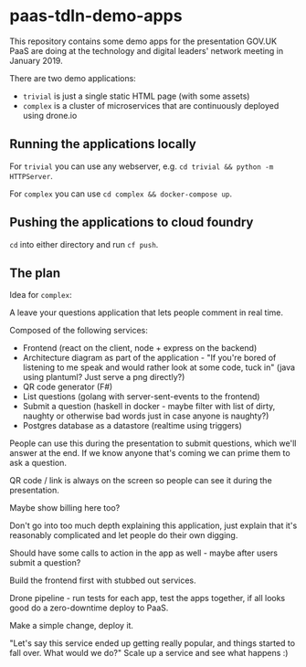 paas-tdln-demo-apps
===================

This repository contains some demo apps for the presentation GOV.UK PaaS are
doing at the technology and digital leaders' network meeting in January 2019.

There are two demo applications:

* `trivial` is just a single static HTML page (with some assets)
* `complex` is a cluster of microservices that are continuously deployed using drone.io

Running the applications locally
--------------------------------

For `trivial` you can use any webserver, e.g. `cd trivial && python -m HTTPServer`.

For `complex` you can use `cd complex && docker-compose up`.

Pushing the applications to cloud foundry
-----------------------------------------

`cd` into either directory and run `cf push`.

The plan
--------

Idea for `complex`:

A leave your questions application that lets people comment in real time.

Composed of the following services:

* Frontend (react on the client, node + express on the backend)
* Architecture diagram as part of the application - "If you're bored of
  listening to me speak and would rather look at some code, tuck in"
  (java using plantuml? Just serve a png directly?)
* QR code generator (F#)
* List questions (golang with server-sent-events to the frontend)
* Submit a question (haskell in docker - maybe filter with list of dirty, naughty or otherwise bad words just in case anyone is naughty?)
* Postgres database as a datastore (realtime using triggers)

People can use this during the presentation to submit questions, which we'll
answer at the end. If we know anyone that's coming we can prime them to ask a
question.

QR code / link is always on the screen so people can see it during the presentation.

Maybe show billing here too?

Don't go into too much depth explaining this application, just explain that
it's reasonably complicated and let people do their own digging.

Should have some calls to action in the app as well - maybe after users submit a question?

Build the frontend first with stubbed out services.

Drone pipeline - run tests for each app, test the apps together, if all looks
good do a zero-downtime deploy to PaaS.

Make a simple change, deploy it.

"Let's say this service ended up getting really popular, and things started to
fall over. What would we do?" Scale up a service and see what happens :)

